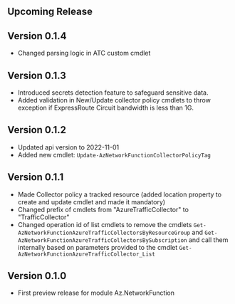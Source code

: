 <!--
    Please leave this section at the top of the change log.

    Changes for the upcoming release should go under the section titled "Upcoming Release", and should adhere to the following format:

    ## Upcoming Release
    * Overview of change #1
        - Additional information about change #1
    * Overview of change #2
        - Additional information about change #2
        - Additional information about change #2
    * Overview of change #3
    * Overview of change #4
        - Additional information about change #4

    ## YYYY.MM.DD - Version X.Y.Z (Previous Release)
    * Overview of change #1
        - Additional information about change #1
-->
## Upcoming Release

## Version 0.1.4
* Changed parsing logic in ATC custom cmdlet

## Version 0.1.3
* Introduced secrets detection feature to safeguard sensitive data.
* Added validation in New/Update collector policy cmdlets to throw exception if ExpressRoute Circuit bandwidth is less than 1G.
## Version 0.1.2
* Updated api version to 2022-11-01
* Added new cmdlet: `Update-AzNetworkFunctionCollectorPolicyTag`

## Version 0.1.1
* Made Collector policy a tracked resource (added location property to create and update cmdlet and made it mandatory)
* Changed prefix of cmdlets from "AzureTrafficCollector" to "TrafficCollector"
* Changed operation id of list cmdlets to remove the cmdlets `Get-AzNetworkFunctionAzureTrafficCollectorsByResourceGroup` and `Get-AzNetworkFunctionAzureTrafficCollectorsBySubscription` and call them internally based on parameters provided to the cmdlet `Get-AzNetworkFunctionAzureTrafficCollector_List`

## Version 0.1.0
* First preview release for module Az.NetworkFunction

